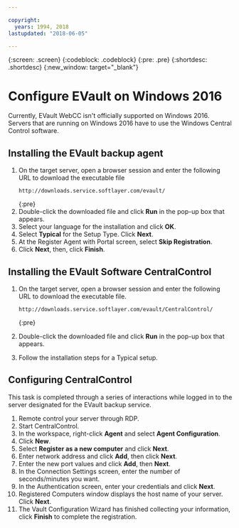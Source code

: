 ```yaml
---

copyright:
  years: 1994, 2018
lastupdated: "2018-06-05"

---
```

{:screen: .screen}
{:codeblock: .codeblock}
{:pre: .pre}
{:shortdesc: .shortdesc}
{:new_window: target="_blank"}

# Configure EVault on Windows 2016

Currently, EVault WebCC isn't officially supported on Windows 2016. Servers that are running on Windows 2016 have to use the Windows Central Control software.

## Installing the EVault backup agent

1. On the target server, open a browser session and enter the following URL to download the executable file
   ```
   http://downloads.service.softlayer.com/evault/
   ```
   {:pre}
2. Double-click the downloaded file and click **Run** in the pop-up box that appears.
3. Select your language for the installation and click **OK**.
4. Select **Typical** for the Setup Type. Click **Next**.
5. At the Register Agent with Portal screen, select **Skip Registration**. 
6. Click **Next**, then, click **Finish**.

## Installing the EVault Software CentralControl

1. On the target server, open a browser session and enter the following URL to download the executable file.

   ```
   http://downloads.service.softlayer.com/evault/CentralControl/
   ```
   {:pre}

2. Double-click the downloaded file and click **Run** in the pop-up box that appears.
3. Follow the installation steps for a Typical setup.

## Configuring CentralControl

This task is completed through a series of interactions while logged in to the server designated for the EVault backup service.

1. Remote control your server through RDP.
2. Start CentralControl.
3. In the workspace, right-click **Agent** and select **Agent Configuration**.
4. Click **New**.
5. Select **Register as a new computer** and click **Next**.
6. Enter network address and click **Add**, then click **Next**.
7. Enter the new port values and click **Add**, then **Next**.
8. In the Connection Settings screen, enter the number of seconds/minutes you want. 
9. In the Authentication screen, enter your credentials and click **Next**.
10. Registered Computers window displays the host name of your server. Click **Next**.
11.	The Vault Configuration Wizard has finished collecting your information, click **Finish** to complete the registration.


